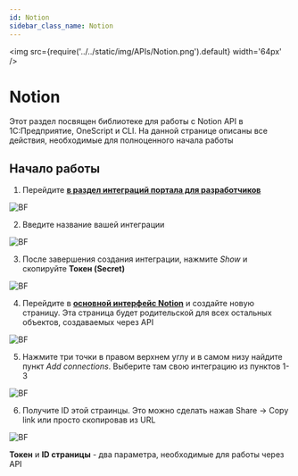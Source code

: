 ```yaml
---
id: Notion
sidebar_class_name: Notion
---
```


<img src={require('../../static/img/APIs/Notion.png').default} width='64px' />

# Notion

Этот раздел посвящен библиотеке для работы с Notion API в 1С:Предприятие, OneScript и CLI. На данной странице описаны все действия, необходимые для полноценного начала работы

## Начало работы

1. Перейдите **[в раздел интеграций портала для разработчиков](https://www.notion.so/my-integrations)**

![BF](../../static/img/Docs/Notion/1.png)

2. Введите название вашей интеграции

![BF](../../static/img/Docs/Notion/2.png)

3. После завершения создания интеграции, нажмите *Show* и скопируйте **Токен (Secret)**
	
![BF](../../static/img/Docs/Notion/3.png)

4. Перейдите в **[основной интерфейс Notion](https://notion.so)** и создайте новую страницу. Эта страница будет родительской для всех остальных объектов, создаваемых через API

![BF](../../static/img/Docs/Notion/4.png)

5. Нажмите три точки в правом верхнем углу и в самом низу найдите пункт *Add connections*. Выберите там свою интеграцию из пунктов 1-3

![BF](../../static/img/Docs/Notion/5.png)

6. Получите ID этой страинцы. Это можно сделать нажав Share -> Copy link или просто скопировав из URL

![BF](../../static/img/Docs/Notion/6.png)	

**Токен** и **ID страницы** - два параметра, необходимые для работы через API